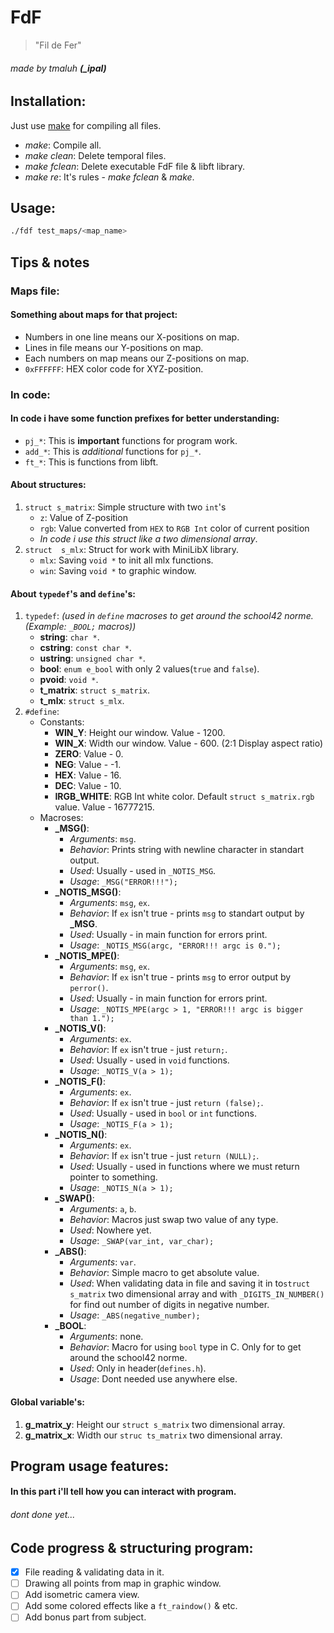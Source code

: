 # FdF
> "Fil de Fer"

###### made by tmaluh __(\_ipal)__

## Installation:

Just use [make](https://en.wikipedia.org/wiki/Makefile) for compiling all files.
- *make*: Compile all.
- *make clean*: Delete temporal files.
- *make fclean*: Delete executable FdF file & libft library.
- *make re*: It's rules - *make fclean* & *make*.

## Usage:

```bash
./fdf test_maps/<map_name>
```



## Tips & notes

### Maps file:

#### Something about maps for that project:

- Numbers in one line means our X-positions on map.
- Lines in file means our Y-positions on map.
- Each numbers on map means our Z-positions on map.
- `0xFFFFFF`: HEX color code for XYZ-position.

### In code:

#### In code i have some function prefixes for better understanding:
- `pj_*`: This is **important** functions for program work.
- `add_*`: This is *additional* functions for `pj_*`.
- `ft_*`: This is functions from libft.

#### About structures:
1. `struct s_matrix`: Simple structure with two `int`'s
	- `z`: Value of Z-position
	- `rgb`: Value converted from `HEX` to `RGB Int` color of current position
	- *In code i use this struct like a two dimensional array*.
2. `struct	s_mlx`: Struct for work with MiniLibX library.
	- `mlx`: Saving `void *` to init all mlx functions.
	- `win`: Saving `void *` to graphic window.

#### About `typedef`'s and `define`'s:	
1. `typedef`: *(used in `define` macroses to get around the school42 norme. (Example: `_BOOL;` macros))*
	- **string**: `char *`.
	- **cstring**: `const char *`.
	- **ustring**: `unsigned char *`.
	- **bool**: `enum e_bool` with only 2 values(`true` and `false`).
	- **pvoid**: `void *`.
	- **t_matrix**: `struct s_matrix`.
	- **t_mlx**: `struct s_mlx`.
2. `#define`:
	- Constants:
		- **WIN_Y**: Height our window. Value - 1200.
		- **WIN_X**: Width our window. Value - 600. (2:1 Display aspect ratio)
		- **ZERO**: Value - 0.
		- **NEG**: Value - -1.
		- **HEX**: Value - 16.
		- **DEC**: Value - 10.
		- **IRGB_WHITE**: RGB Int white color. Default `struct s_matrix.rgb` value. Value - 16777215.
	- Macroses:
		- **\_MSG()**:
			- *Arguments*: `msg`.
			- *Behavior*: Prints string with newline character in standart output.
			- *Used*: Usually - used in `_NOTIS_MSG`.
			- *Usage*: `_MSG("ERROR!!!");`
		- **\_NOTIS_MSG()**:
			- *Arguments*: `msg`, `ex`.
			- *Behavior*: If `ex` isn't true - prints `msg` to standart output by **\_MSG**.
			- *Used*: Usually - in main function for errors print.
			- *Usage*: `_NOTIS_MSG(argc, "ERROR!!! argc is 0.");`
		- **\_NOTIS_MPE()**:
			- *Arguments*: `msg`, `ex`.
			- *Behavior*: If `ex` isn't true - prints `msg` to error output by `perror()`.
			- *Used*: Usually - in main function for errors print.
			- *Usage*: `_NOTIS_MPE(argc > 1, "ERROR!!! argc is bigger than 1.");`
		- **\_NOTIS_V()**:
			- *Arguments*: `ex`.
			- *Behavior*: If `ex` isn't true - just `return;`.
			- *Used*: Usually - used in `void` functions.
			- *Usage*: `_NOTIS_V(a > 1);`
		- **\_NOTIS_F()**:
			- *Arguments*: `ex`.
			- *Behavior*: If `ex` isn't true - just `return (false);`.
			- *Used*: Usually - used in `bool` or `int` functions.
			- *Usage*: `_NOTIS_F(a > 1);`
		- **\_NOTIS_N()**:
			- *Arguments*: `ex`.
			- *Behavior*: If `ex` isn't true - just `return (NULL);`.
			- *Used*: Usually - used in functions where we must return pointer to something.
			- *Usage*: `_NOTIS_N(a > 1);`
		- **\_SWAP()**:
			- *Arguments*: `a`, `b`.
			- *Behavior*: Macros just swap two value of any type.
			- *Used*: Nowhere yet.
			- *Usage*: `_SWAP(var_int, var_char);`
		- **\_ABS()**:
			- *Arguments*: `var`.
			- *Behavior*: Simple macro to get absolute value.
			- *Used*: When validating data in file and saving it in to`struct s_matrix` two dimensional array and with `_DIGITS_IN_NUMBER()` for find out number of digits in negative number.
			- *Usage*: `_ABS(negative_number);`
		- **\_BOOL**:
			- *Arguments*: none.
			- *Behavior*: Macro for using `bool` type in C. Only for to get around the school42 norme.
			- *Used*: Only in header(`defines.h`).
			- *Usage*: Dont needed use anywhere else.

#### Global variable's:

1. **g_matrix_y**: Height our `struct s_matrix` two dimensional array.
2. **g_matrix_x**: Width our `struc ts_matrix` two dimensional array.

## Program usage features:

#### In this part i'll tell how you can interact with program.
###### dont done yet...



## Code progress & structuring program:

 - [x] File reading & validating data in it.
 - [ ] Drawing all points from map in graphic window.
 - [ ] Add isometric camera view.
 - [ ] Add some colored effects like a `ft_raindow()` & etc.
 - [ ] Add bonus part from subject.

